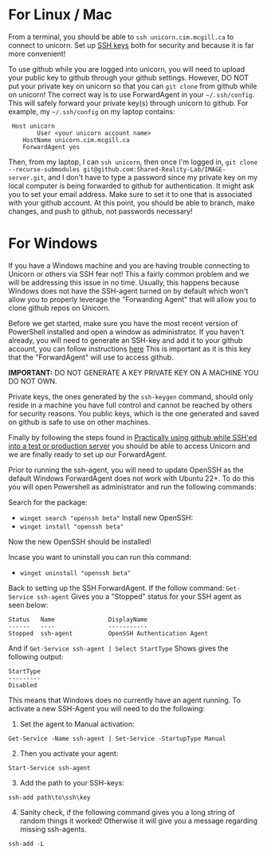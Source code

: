 # For Linux / Mac

From a terminal, you should be able to `ssh unicorn.cim.mcgill.ca` to connect to unicorn. Set up [SSH keys](https://www.digitalocean.com/community/tutorials/how-to-set-up-ssh-keys-2) both for security and because it is far more convenient!

To use github while you are logged into unicorn, you will need to upload your public key to github through your github settings. However, DO NOT put your private key on unicorn so that you can `git clone` from github while on unicorn! The correct way is to use ForwardAgent in your `~/.ssh/config`. This will safely forward your private key(s) through unicorn to github. For example, my `~/.ssh/config` on my laptop contains:

```
 Host unicorn
        User <your unicorn account name>
 	HostName unicorn.cim.mcgill.ca
 	ForwardAgent yes
```

Then, from my laptop, I can `ssh unicorn`, then once I'm logged in, `git clone --recurse-submodules git@github.com:Shared-Reality-Lab/IMAGE-server.git`, and I don't have to type a password since my private key on my local computer is being forwarded to github for authentication. It might ask you to set your email address. Make sure to set it to one that is associated with your github account. At this point, you should be able to branch, make changes, and push to github, not passwords necessary!


# For Windows

If you have a Windows machine and you are having trouble connecting to Unicorn or others via SSH fear not! This a fairly common problem and we will be addressing this issue in no time. Usually, this happens because Windows does not have the SSH-agent turned on by default which won't allow you to properly leverage the "Forwarding Agent" that will allow you to clone github repos on Unicorn.

Before we get started, make sure you have the most recent version of PowerShell installed and open a window as administrator. If you haven't already, you will need to generate an SSH-key and add it to your github account, you can follow instructions [here](https://docs.github.com/en/authentication/connecting-to-github-with-ssh/adding-a-new-ssh-key-to-your-github-account)
This is important as it is this key that the "ForwardAgent" will use to access github. 

**IMPORTANT:** DO NOT GENERATE A KEY PRIVATE KEY ON A MACHINE YOU DO NOT OWN. 

Private keys, the ones generated by the `ssh-keygen` command, should only reside in a machine you have full control and cannot be reached by others for security reasons. You public keys, which is the one generated and saved on github is safe to use on other machines. 

Finally by following the steps found in [Practically using github while SSH'ed into a test or production server](https://github.com/Shared-Reality-Lab/IMAGE-server/wiki/3.-Creating,-testing,-and-deploying-preprocessors-and-handlers#practically-using-github-while-sshed-into-a-test-or-production-server) you should be able to access Unicorn and we are finally ready to set up our ForwardAgent. 

Prior to running the ssh-agent, you will need to update OpenSSH as the default Windows ForwardAgent does not work with Ubuntu 22+. To do this you will open Powershell as administrator and run the following commands: 

Search for the package:
* `winget search "openssh beta"`
Install new OpenSSH:
* `winget install "openssh beta"`

Now the new OpenSSH should be installed!

Incase you want to uninstall you can run this command:
* `winget uninstall "openssh beta" `


Back to setting up the SSH ForwardAgent. If the follow command:
`Get-Service ssh-agent`
Gives you a "Stopped" status for your SSH agent as seen below:

<pre><code>Status   Name               DisplayName
------   ----               -----------
Stopped  ssh-agent          OpenSSH Authentication Agent
</code></pre>

And if `Get-Service ssh-agent | Select StartType`
Shows gives the following output: 

<pre><code>StartType
---------
Disabled
</code></pre>

This means that Windows does no currently have an agent running. To activate a new SSH-Agent you will need to do the following: 
1. Set the agent to Manual activation:

`Get-Service -Name ssh-agent | Set-Service -StartupType Manual`

2. Then you activate your agent:

`Start-Service ssh-agent`

3. Add the path to your SSH-keys:

`ssh-add path\to\ssh\key`

4. Sanity check, if the following command gives you a long string of random things it worked! Otherwise it will give you a message regarding missing ssh-agents. 

`ssh-add -L`